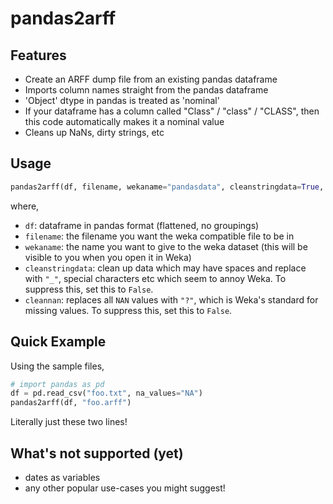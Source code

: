 # pandas2arff

## Features

- Create an ARFF dump file from an existing pandas dataframe
- Imports column names straight from the pandas dataframe
- 'Object' dtype in pandas is treated as 'nominal'
- If your dataframe has a column called "Class" / "class" / "CLASS", then this code automatically makes it a nominal value
- Cleans up NaNs, dirty strings, etc

## Usage

```python
pandas2arff(df, filename, wekaname="pandasdata", cleanstringdata=True, cleannan=True)
```

where,

- `df`: dataframe in pandas format (flattened, no groupings)
- `filename`: the filename you want the weka compatible file to be in
- `wekaname`: the name you want to give to the weka dataset (this will be visible to you when you open it in Weka)
- `cleanstringdata`: clean up data which may have spaces and replace with `"_"`, special characters etc which seem to annoy Weka. To suppress this, set this to `False`.
- `cleannan`: replaces all `NAN` values with `"?"`, which is Weka's standard for missing values. To suppress this, set this to `False`.

## Quick Example

Using the sample files,

```python
# import pandas as pd
df = pd.read_csv("foo.txt", na_values="NA")
pandas2arff(df, "foo.arff")
```

Literally just these two lines!

## What's not supported (yet)

- dates as variables
- any other popular use-cases you might suggest!

